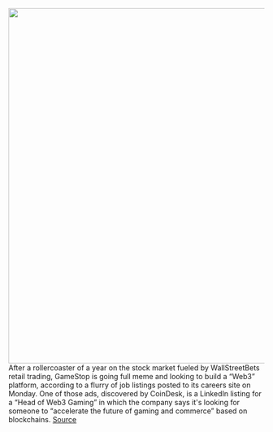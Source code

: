 <img src='https://cdn.vox-cdn.com/thumbor/Lbcc9x0YifCgCP0IIor0mw14ecM=/0x0:2200x1467/1200x800/filters:focal(924x558:1276x910)/cdn.vox-cdn.com/uploads/chorus_image/image/70053092/20170822_Sean_Hollister_Verge_2.0.jpg' width='700px' /><br/>
After a rollercoaster of a year on the stock market fueled by WallStreetBets retail trading, GameStop is going full meme and looking to build a “Web3” platform, according to a flurry of job listings posted to its careers site on Monday. One of those ads, discovered by CoinDesk, is a LinkedIn listing for a “Head of Web3 Gaming” in which the company says it's looking for someone to “accelerate the future of gaming and commerce” based on blockchains.
<a href='https://www.theverge.com/2021/10/27/22747748/gamestop-web3-gaming-nft-job-listing-nfts-ethereum'> Source <a/>